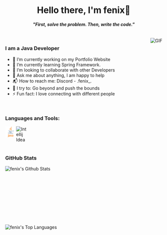 <p>
  <h1 align="center"><b>Hello there, I'm fenix👋</b></h1>
</p>

<p>
  <h4 align="center"><b><i>"First, solve the problem. Then, write the code."</i></b></h4>
</p>

<br>

<img align="right" height="270px" alt="GIF" src="https://media.giphy.com/media/CVtNe84hhYF9u/giphy.gif" />

### I am a Java Developer
- 🔭 I’m currently working on my Portfolio Website
- 🌱 I’m currently learning Spring Framework.
- 👯 I’m looking to collaborate with other Developers
- 💬 Ask me about anything, I am happy to help
- 📬 How to reach me: Discord - .fenix_.
- 🧗 I try to: Go beyond and push the bounds
- ⚡ Fun fact: I love connecting with different people

<br>

### Languages and Tools:

<img align="left" alt="Java" width="35px" src="https://raw.githubusercontent.com/github/explore/80688e429a7d4ef2fca1e82350fe8e3517d3494d/topics/java/java.png" />
<img align="left" alt="Intellij Idea" width="35px" src="https://upload.wikimedia.org/wikipedia/commons/9/9c/IntelliJ_IDEA_Icon.svg" />
<br>
<br>
<br>
<br>



### GitHub Stats

<img align="left" src="https://github-readme-stats.vercel.app/api?username=fenix544&&show_icons=true&include_all_commits=true&title_color=fff&icon_color=79ff97&text_color=efefef&bg_color=24292e" alt="fenix's Github Stats" width="60%">
<br>
<br>
<br>
<br>
<br>
<br>
<br>
<br>
<br>
<br>
<br>
<img src="https://github-readme-stats.vercel.app/api/top-langs/?username=fenix544&show_icons=true&hide_border=true&theme=radical" width="37%" alt="fenix's Top Languages">

